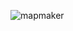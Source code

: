 ![mapmaker](https://github.com/KrisBorre/SolutionCsharp23oct2023/assets/135237046/7ba8405e-91ef-45ec-ad76-248afa1ccb6a)

